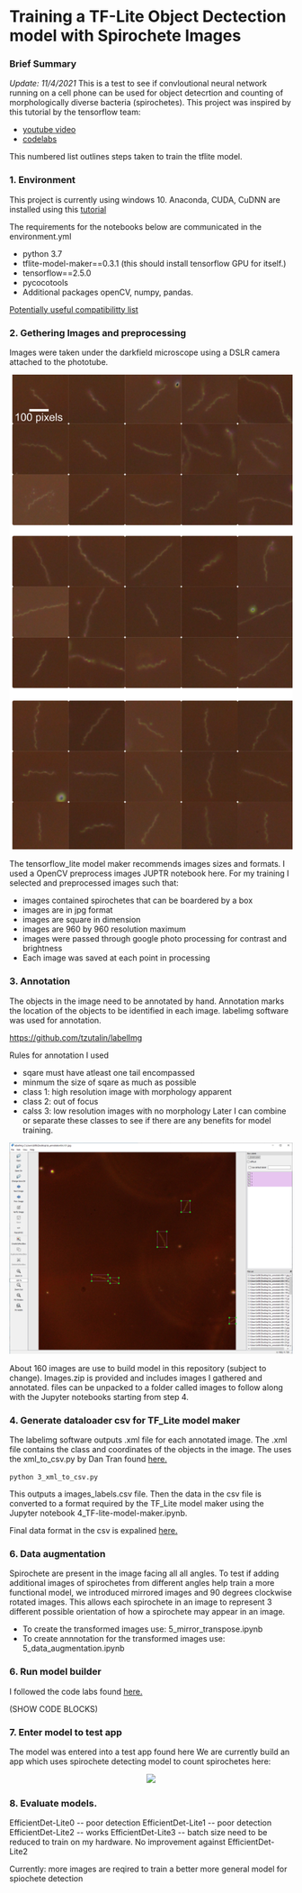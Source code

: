 # Training a TF-Lite Object Dectection model with Spirochete Images

### Brief Summary
*Update: 11/4/2021*
This is a test to see if convloutional neural network running on a cell phone can be used for object detecrtion and counting of morphologically diverse bacteria (spirochetes). This project was inspired by this tutorial by the tensorflow team: 

* [youtube video](https://www.youtube.com/watch?v=vLxn5mOuWAk&t=1529s)
* [codelabs](https://codelabs.developers.google.com/tflite-object-detection-android#0)

This numbered list outlines steps taken to train the tflite model.

### 1. Environment

This project is currently using windows 10. Anaconda, CUDA, CuDNN are installed using this [tutorial](https://github.com/EdjeElectronics/TensorFlow-Object-Detection-API-Tutorial-Train-Multiple-Objects-Windows-10)

The requirements for the notebooks below are communicated in the environment.yml
* python 3.7
* tflite-model-maker==0.3.1 (this should install tensorflow GPU for itself.)
* tensorflow==2.5.0
* pycocotools
* Additional packages openCV, numpy, pandas.

[Potentially useful compatibilitty list](https://www.tensorflow.org/install/source#tested_build_configurations)

### 2. Gethering Images and preprocessing

Images were taken under the darkfield microscope using a DSLR camera attached to the phototube.

<p align="center">
  <img src="docs/microscopy.png">
</p>

The tensorflow_lite model maker recommends images sizes and formats. I used a OpenCV preprocess images JUPTR notebook here. For my training I selected and preprocessed images such that:
* images contained spirochetes that can be boardered by a box
* images are in jpg format
* images are square in dimension
* images are 960 by 960 resolution maximum 
* images were passed through google photo processing for contrast and brightness
* Each image was saved at each point in processing

### 3. Annotation

The objects in the image need to be annotated by hand. Annotation marks the location of the objects to be identified in each image. labelimg software was used for annotation.

https://github.com/tzutalin/labelImg

Rules for annotation I used
* sqare must have atleast one tail encompassed
* minmum the size of sqare as much as possible 
* class 1: high resolution image with morphology apparent
* class 2: out of focus
* calss 3: low resolution images with no morphology
Later I can combine or separate these classes to see if there are any benefits for model training.

<p align="center">
  <img src="docs/labelimg.png">
</p>

About 160 images are use to build model in this repository (subject to change). Images.zip is provided and includes images I gathered and annotated. files can be unpacked to a folder called images to follow along with the Jupyter notebooks starting from step 4.

### 4. Generate dataloader csv for TF_Lite model maker

The labelimg software outputs .xml file for each annotated image. The .xml file contains the class and coordinates of the objects in the image. The uses the xml_to_csv.py by Dan Tran found [here.](https://github.com/datitran/raccoon_dataset) 

``
python 3_xml_to_csv.py
``

This outputs a images_labels.csv file. Then the data in the csv file is converted to a format required by the TF_Lite model maker using the Jupyter notebook 4_TF-lite-model-maker.ipynb.

Final data format in the csv is expalined [here.](https://www.tensorflow.org/lite/tutorials/model_maker_object_detection)

### 6. Data augmentation

Spirochete are present in the image facing all all angles. To test if adding additional images of spirochetes from different angles help train a more functional model, we introduced mirrored images and 90 degrees clockwise rotated images. This allows each spirochete in an image to represent 3 different possible orientation of how a spirochete may appear in an image.

* To create the transformed images use: 5_mirror_transpose.ipynb
* To create annnotation for the transformed images use: 5_data_augmentation.ipynb

### 6. Run model builder

I followed the code labs found [here.](https://www.tensorflow.org/lite/tutorials/model_maker_object_detection)

(SHOW CODE BLOCKS)

### 7. Enter model to test app

The model was entered into a test app found here
We are currently build an app which uses spirochete detecting model to count spirochetes here:

<p align="center">
  <img src="docs/afterdetect.png">
</p>

### 8. Evaluate models. 

EfficientDet-Lite0 -- poor detection
EfficientDet-Lite1 -- poor detection
EfficientDet-Lite2 -- works
EfficientDet-Lite3 -- batch size need to be reduced to train on my hardware. No improvement against EfficientDet-Lite2

Currently: more images are reqired to train a better more general model for spiochete detection









